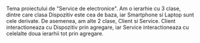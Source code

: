 Tema proiectului de "Service de electronice".
Am o ierarhie cu 3 clase, dintre care clasa Dispozitiv este cea de baza, iar Smartphone si Laptop sunt cele derivate. De asemenea, am alte 2 clase, Client si Service. Client interactioneaza cu Dispozitiv prin agregare, iar Service interactioneaza cu celelalte doua ierarhii tot prin agregare.
